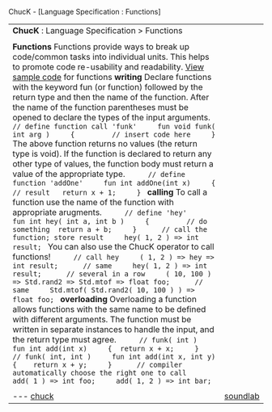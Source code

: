 ChucK - [Language Specification : Functions]





|  |  |
| --- | --- |
| **ChucK** : Language Specification > Functions  |  | | --- | | version: 1.5.x.x (numchucks) |  --- |
| |  | | --- | | < (prev): [manipulating time](time.html) | (up): [language specification](./) | (next): [concurrency](spork.html) > | |
| **Functions** Functions provide ways to break up code/common tasks into individual units. This helps to promote code re-usability and readability.  [View sample code](../examples/index.html#func) for functions  **writing** Declare functions with the keyword fun (or function) followed by the return type and then the name of the function. After the name of the function parentheses must be opened to declare the types of the input arguments.   ```      // define function call 'funk'     fun void funk( int arg )     {         // insert code here     }  ```   The above function returns no values (the return type is void). If the function is declared to return any other type of values, the function body must return a value of the appropriate type.   ```      // define function 'addOne'     fun int addOne(int x)     {         // result 	return x + 1;     }  ```  **calling** To call a function use the name of the function with appropriate arugments.   ```      // define 'hey'     fun int hey( int a, int b )     {         // do something 	return a + b;     }      // call the function; store result     hey( 1, 2 ) => int result;  ```   You can also use the ChucK operator to call functions!   ```      // call hey     ( 1, 2 ) => hey => int result;      // same     hey( 1, 2 ) => int result;      // several in a row     ( 10, 100 ) => Std.rand2 => Std.mtof => float foo;      // same     Std.mtof( Std.rand2( 10, 100 ) ) => float foo;  ```  **overloading** Overloading a function allows functions with the same name to be defined with different arguments. The function must be written in separate instances to handle the input, and the return type must agree.   ```      // funk( int )     fun int add(int x)     { 	return x + x;     }      // funk( int, int )     fun int add(int x, int y)     { 	return x + y;     }      // compiler automatically choose the right one to call     add( 1 ) => int foo;     add( 1, 2 ) => int bar;  ``` |
| |  | | --- | | < (prev): [manipulating time](time.html) | (up): [language specification](./) | (next): [concurrency](spork.html) > | |
| ---  [chuck](../../) | [soundlab](http://soundlab.cs.princeton.edu/) | [cs](http://www.cs.princeton.edu/) | [music](http://www.music.princeton.edu/) | [ccrma](http://ccrma.stanford.edu/) |